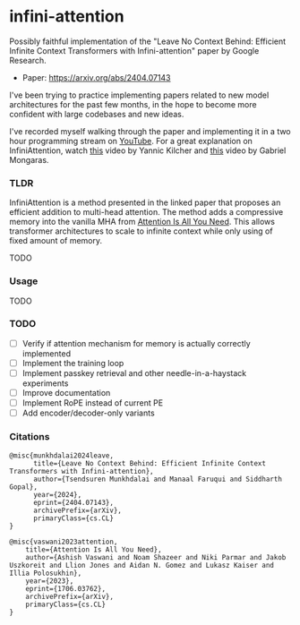 # infini-attention

Possibly faithful implementation of the "Leave No Context Behind: Efficient Infinite Context Transformers with Infini-attention" paper by Google Research.

- Paper: https://arxiv.org/abs/2404.07143

I've been trying to practice implementing papers related to new model architectures for the past few months, in the hope to become more confident with large codebases and new ideas.

I've recorded myself walking through the paper and implementing it in a two hour programming stream on [YouTube](https://github.com/a-r-r-o-w/infini-attention/). For a great explanation on InfiniAttention, watch [this](https://youtu.be/r_UBBfTPcF0) video by Yannic Kilcher and [this](https://youtu.be/MRTTGMlKgb8) video by Gabriel Mongaras.

### TLDR

InfiniAttention is a method presented in the linked paper that proposes an efficient addition to multi-head attention. The method adds a compressive memory into the vanilla MHA from [Attention Is All You Need](https://arxiv.org/abs/1706.03762). This allows transformer architectures to scale to infinite context while only using of fixed amount of memory.

TODO

### Usage

TODO

### TODO

- [ ] Verify if attention mechanism for memory is actually correctly implemented
- [ ] Implement the training loop
- [ ] Implement passkey retrieval and other needle-in-a-haystack experiments
- [ ] Improve documentation
- [ ] Implement RoPE instead of current PE
- [ ] Add encoder/decoder-only variants

### Citations

```
@misc{munkhdalai2024leave,
      title={Leave No Context Behind: Efficient Infinite Context Transformers with Infini-attention}, 
      author={Tsendsuren Munkhdalai and Manaal Faruqui and Siddharth Gopal},
      year={2024},
      eprint={2404.07143},
      archivePrefix={arXiv},
      primaryClass={cs.CL}
}
```

```
@misc{vaswani2023attention,
    title={Attention Is All You Need}, 
    author={Ashish Vaswani and Noam Shazeer and Niki Parmar and Jakob Uszkoreit and Llion Jones and Aidan N. Gomez and Lukasz Kaiser and Illia Polosukhin},
    year={2023},
    eprint={1706.03762},
    archivePrefix={arXiv},
    primaryClass={cs.CL}
}
```
